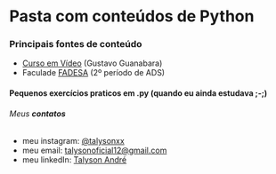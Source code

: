 # Pasta com conteúdos de Python

### Principais fontes de conteúdo

* [Curso em Vídeo](https://www.youtube.com/watch?v=S9uPNppGsGo&list=PLvE-ZAFRgX8hnECDn1v9HNTI71veL3oW0) (Gustavo Guanabara)
* Faculade [FADESA](https://fadesa.edu.br/) (2º período de ADS)

#### Pequenos exercícios praticos em .py (quando eu ainda estudava ;-;)

###### Meus **contatos**

  * meu instagram: [@talysonxx](https://instagram.com/talysonxx)
  * meu email: talysonoficial12@gmail.com
  * meu linkedIn:  [Talyson André](https://www.linkedin.com/in/talyson-andré-101897170/)
